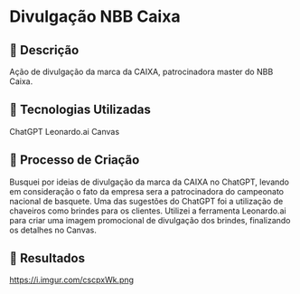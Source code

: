 # Divulgação NBB Caixa

## 📒 Descrição
Ação de divulgação da marca da CAIXA, patrocinadora master do NBB Caixa.

## 🤖 Tecnologias Utilizadas
ChatGPT
Leonardo.ai
Canvas

## 🧐 Processo de Criação
Busquei por ideias de divulgação da marca da CAIXA no ChatGPT, levando em consideração o fato da empresa sera a patrocinadora do campeonato nacional de basquete.
Uma das sugestões do ChatGPT foi a utilização de chaveiros como brindes para os clientes.
Utilizei a ferramenta Leonardo.ai para criar uma imagem promocional de divulgação dos brindes, finalizando os detalhes no Canvas.

## 🚀 Resultados

https://i.imgur.com/cscpxWk.png

